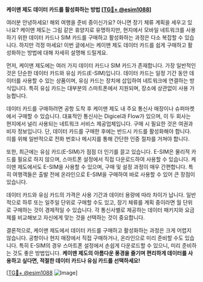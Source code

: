**케이맨 제도 데이터 카드를 활성화하는 방법 [[TG💪+ @esim1088](https://t.me/s/esim1088)]**

여러분 안녕하세요! 해외 여행을 준비 중이신가요? 아니면 장기 체류 계획을 세우고 있나요? 케이맨 제도는 그림 같은 휴양지로 유명하지만, 현지에서 모바일 네트워크를 사용하기 위한 데이터 카드나 SIM 카드를 구매하고 활성화하는 과정은 다소 복잡할 수 있습니다. 하지만 걱정 마세요! 이번 글에서는 케이맨 제도 데이터 카드를 쉽게 구매하고 활성화하는 방법에 대해 자세히 설명해 드릴게요.

먼저, 케이맨 제도에는 여러 가지 데이터 카드나 SIM 카드가 존재합니다. 가장 일반적인 것은 단순한 데이터 카드와 유심 카드(E-SIM)입니다. 데이터 카드는 일정 기간 동안 데이터를 사용할 수 있는 상품이며, 유심 카드는 장치에 삽입하여 네트워크에 연결하는 방식입니다. 특히 유심 카드는 대부분의 스마트폰에서 지원되며, 장소에 상관없이 사용 가능합니다.

데이터 카드를 구매하려면 공항 도착 후 케이맨 제도 내 주요 통신사 매장이나 슈퍼마켓에서 구매할 수 있습니다. 대표적인 통신사는 Digicel과 Flow가 있으며, 이 두 회사는 현지에서 널리 사용되는 네트워크 서비스 제공업체입니다. 구매 시 필요한 것은 여권과 비자 정보입니다. 단, 데이터 카드를 구매한 후에는 반드시 카드를 활성화해야 합니다. 이를 위해 일반적으로 전화 번호나 메시지를 통해 간단한 인증 절차를 거쳐야 합니다.

또한, 최근에는 유심 카드(E-SIM)가 점점 더 인기를 끌고 있습니다. E-SIM은 물리적 카드를 필요로 하지 않으며, 스마트폰 설정에서 직접 다운로드하여 사용할 수 있습니다. 케이맨 제도에서도 E-SIM을 사용할 수 있으며, 구매 및 설정 과정이 매우 간편합니다. 특히 여행객들은 출발 전에 온라인으로 E-SIM을 구매하여 바로 사용할 수 있어 큰 장점이 있습니다.

데이터 카드와 유심 카드의 가격은 사용 기간과 데이터 용량에 따라 차이가 납니다. 일반적으로 하루 또는 일주일 단위로 구매할 수도 있고, 장기 체류를 계획 중이라면 월 단위로 구매하는 것이 경제적일 수 있습니다. 각 통신사별로 제공하는 데이터 패키지와 요금제를 비교해보고 자신에게 맞는 것을 선택하는 것이 중요합니다.

결론적으로, 케이맨 제도에서 데이터 카드를 구매하고 활성화하는 과정은 크게 어렵지 않습니다. 공항이나 현지 매장에서 직접 구매하거나, 온라인으로 미리 준비할 수도 있습니다. 특히 E-SIM의 경우 스마트폰 설정에서 손쉽게 다운로드할 수 있으니, 미리 준비하는 것도 좋은 방법입니다. **케이맨 제도의 아름다운 풍경을 즐기며 편리하게 데이터를 사용하고 싶다면, 적절한 데이터 카드나 유심 카드를 선택하세요!**

[[TG💪+ @esim1088](https://t.me/s/esim1088) ![Image](https://i.postimg.cc/Y0z9fWf4/image.png)]